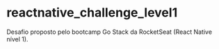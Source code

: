 # reactnative_challenge_level1

Desafio proposto pelo bootcamp Go Stack da RocketSeat (React Native nível 1).
